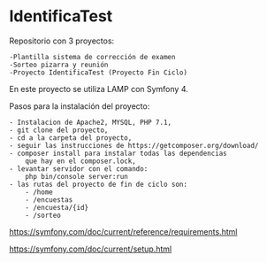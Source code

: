 # IdentificaTest

Repositorio con 3 proyectos:

    -Plantilla sistema de corrección de examen
    -Sorteo pizarra y reunión
    -Proyecto IdentificaTest (Proyecto Fin Ciclo)

En este proyecto se utiliza LAMP con Symfony 4.

Pasos para la instalación del proyecto:


    - Instalacion de Apache2, MYSQL, PHP 7.1,
    - git clone del proyecto,
    - cd a la carpeta del proyecto,
    - seguir las instrucciones de https://getcomposer.org/download/
    - composer install para instalar todas las dependencias 
        que hay en el composer.lock,
    - levantar servidor con el comando:
        php bin/console server:run
    - las rutas del proyecto de fin de ciclo son:
        - /home
        - /encuestas
        - /encuesta/{id}
        - /sorteo
    
    



https://symfony.com/doc/current/reference/requirements.html

https://symfony.com/doc/current/setup.html
